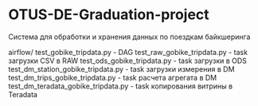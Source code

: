 # OTUS-DE-Graduation-project

Система для обработки и хранения данных по поездкам байкшеринга 

airflow/
  test_gobike_tripdata.py - DAG
  test_raw_gobike_tripdata.py - task загрузки CSV в RAW
  test_ods_gobike_tripdata.py - task загрузки в ODS
  test_dm_station_gobike_tripdata.py - task загрузки измерения в DM
  test_dm_trips_gobike_tripdata.py - task расчета агрегата в DM
  test_dm_teradata_gobike_tripdata.py - task копирования витрины в Teradata
  
